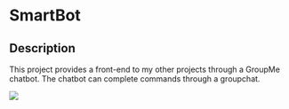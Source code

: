 # SmartBot

## Description
This project provides a front-end to my other projects through a GroupMe chatbot. The chatbot can complete commands through a groupchat.

<img src="https://github.com/joshuarreid/SmartBot/blob/master/GroupChat.jpeg" />



 





